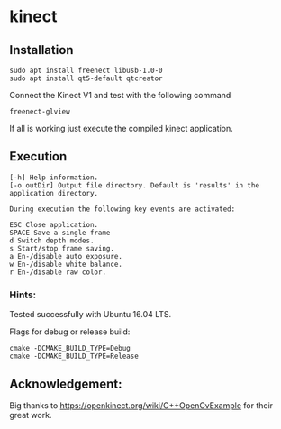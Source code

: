 # kinect

## Installation

    sudo apt install freenect libusb-1.0-0 
    sudo apt install qt5-default qtcreator

Connect the Kinect V1 and test with the following command

    freenect-glview

If all is working just execute the compiled kinect application.

## Execution

    [-h] Help information. 
    [-o outDir] Output file directory. Default is 'results' in the application directory. 

    During execution the following key events are activated: 

    ESC Close application. 
    SPACE Save a single frame 
    d Switch depth modes. 
    s Start/stop frame saving. 
    a En-/disable auto exposure. 
    w En-/disable white balance. 
    r En-/disable raw color. 

### Hints:

Tested successfully with Ubuntu 16.04 LTS.

Flags for debug or release build:

    cmake -DCMAKE_BUILD_TYPE=Debug
    cmake -DCMAKE_BUILD_TYPE=Release

## Acknowledgement:

Big thanks to https://openkinect.org/wiki/C++OpenCvExample for their great work.
